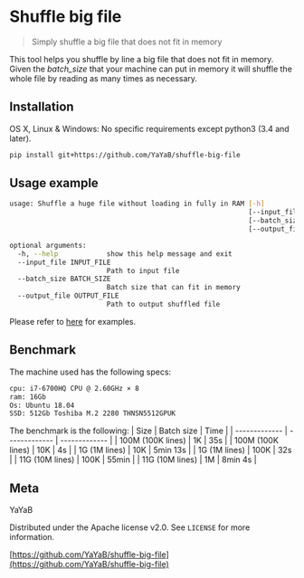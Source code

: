 # Shuffle big file
> Simply shuffle a big file that does not fit in memory


This tool helps you shuffle by line a big file that does not fit in memory.
Given the *batch_size* that your machine can put in memory it will shuffle the whole file by
reading as many times as necessary.

## Installation

OS X, Linux & Windows:
No specific requirements except python3 (3.4 and later).

```sh
pip install git+https://github.com/YaYaB/shuffle-big-file
```


## Usage example

```sh
usage: Shuffle a huge file without loading in fully in RAM [-h]
                                                           [--input_file INPUT_FILE]
                                                           [--batch_size BATCH_SIZE]
                                                           [--output_file OUTPUT_FILE]

optional arguments:
  -h, --help            show this help message and exit
  --input_file INPUT_FILE
                        Path to input file
  --batch_size BATCH_SIZE
                        Batch size that can fit in memory
  --output_file OUTPUT_FILE
                        Path to output shuffled file

```

Please refer to [here](https://github.com/YaYaB/shuffle-big-file/examples) for examples.

## Benchmark
The machine used has the following specs:

```sh
cpu: i7-6700HQ CPU @ 2.60GHz × 8
ram: 16Gb
Os: Ubuntu 18.04
SSD: 512Gb Toshiba M.2 2280 THNSN5512GPUK 
```

The benchmark is the following:
| Size  | Batch size | Time |
| ------------- | ------------- | ------------- |
| 100M (100K lines) | 1K | 35s |
| 100M (100K lines) | 10K | 4s |
| 1G (1M lines) | 10K | 5min 13s |
| 1G (1M lines) | 100K | 32s |
| 11G (10M lines) | 100K | 55min |
| 11G (10M lines) | 1M | 8min 4s |

## Meta

YaYaB

Distributed under the Apache license v2.0. See ``LICENSE`` for more information.

[https://github.com/YaYaB/shuffle-big-file](https://github.com/YaYaB/shuffle-big-file)
